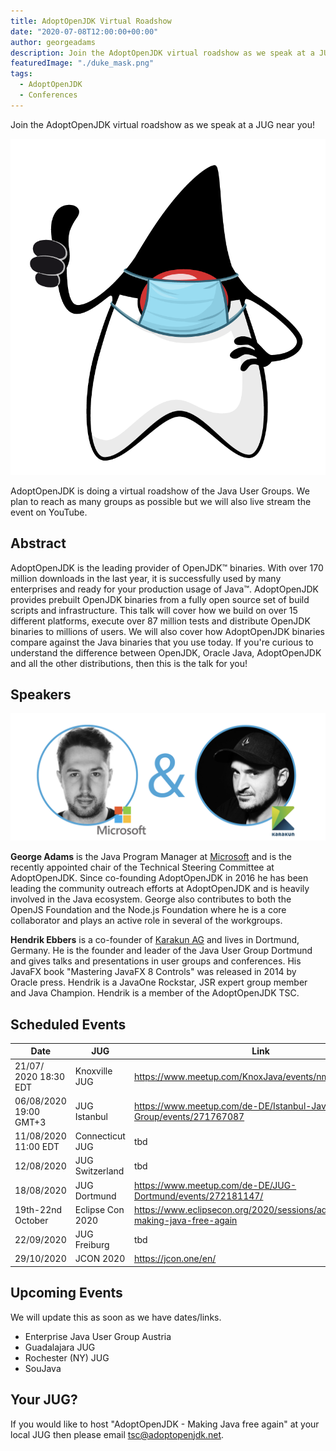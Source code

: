 ```yaml
---
title: AdoptOpenJDK Virtual Roadshow
date: "2020-07-08T12:00:00+00:00"
author: georgeadams
description: Join the AdoptOpenJDK virtual roadshow as we speak at a JUG near you!
featuredImage: "./duke_mask.png"
tags:
  - AdoptOpenJDK
  - Conferences
---
```

Join the AdoptOpenJDK virtual roadshow as we speak at a JUG near you!

![Duke with mask](./duke_mask.png)

AdoptOpenJDK is doing a virtual roadshow of the Java User Groups. We plan to reach as many groups as possible but we will also live stream the event on YouTube.

## Abstract
AdoptOpenJDK is the leading provider of OpenJDK™ binaries. With over 170 million downloads in the last year, it is successfully used by many enterprises and ready for your production usage of Java™. AdoptOpenJDK provides prebuilt OpenJDK binaries from a fully open source set of build scripts and infrastructure. This talk will cover how we build on over 15 different platforms, execute over 87 million tests and distribute OpenJDK binaries to millions of users. We will also cover how AdoptOpenJDK binaries compare against the Java binaries that you use today. If you're curious to understand the difference between OpenJDK, Oracle Java, AdoptOpenJDK and all the other distributions, then this is the talk for you!

## Speakers

![George and Hendrik](./speakers.png)

**George Adams** is the Java Program Manager at [Microsoft](https://www.microsoft.com) and is the recently appointed chair of the Technical Steering Committee at AdoptOpenJDK. Since co-founding AdoptOpenJDK in 2016 he has been leading the community outreach efforts at AdoptOpenJDK and is heavily involved in the Java ecosystem. George also contributes to both the OpenJS Foundation and the Node.js Foundation where he is a core collaborator and plays an active role in several of the workgroups.

**Hendrik Ebbers** is a co-founder of [Karakun AG](https://www.karakun.com) and lives in Dortmund, Germany. He is the founder and leader of the Java User Group Dortmund and gives talks and presentations in user groups and conferences. His JavaFX book "Mastering JavaFX 8 Controls" was released in 2014 by Oracle press. Hendrik is a JavaOne Rockstar, JSR expert group member and Java Champion. Hendrik is a member of the AdoptOpenJDK TSC.

## Scheduled Events
| Date | JUG | Link |
|---|---|---|
| 21/07/ 2020 18:30 EDT | Knoxville JUG  |  https://www.meetup.com/KnoxJava/events/nmfmbrybckbcc/ |
| 06/08/2020  19:00 GMT+3 | JUG Istanbul |  https://www.meetup.com/de-DE/Istanbul-Java-User-Group/events/271767087 |  
| 11/08/2020  11:00 EDT | Connecticut JUG  | tbd | https://www.meetup.com/Connecticut-Java-Users-Group/events/271934054/
| 12/08/2020 | JUG Switzerland  | tbd |
| 18/08/2020 | JUG Dortmund  | https://www.meetup.com/de-DE/JUG-Dortmund/events/272181147/ |
| 19th-22nd October | Eclipse Con 2020 | https://www.eclipsecon.org/2020/sessions/adoptopenjdk-making-java-free-again |
| 22/09/2020 | JUG Freiburg  | tbd |
| 29/10/2020 | JCON 2020 | https://jcon.one/en/ |

## Upcoming Events
We will update this as soon as we have dates/links.
- Enterprise Java User Group Austria
- Guadalajara JUG
- Rochester (NY) JUG
- SouJava

## Your JUG?
If you would like to host "AdoptOpenJDK - Making Java free again" at your local JUG then please email tsc@adoptopenjdk.net.
